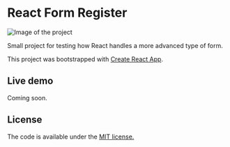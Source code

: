 # React Form Register

![Image of the project](https://user-images.githubusercontent.com/13908256/30880562-3e7cfd4e-a303-11e7-9d3e-437c9b29537a.png)

Small project for testing how React handles a more advanced type of form.

This project was bootstrapped with [Create React App](https://github.com/facebookincubator/create-react-app).


## Live demo

Coming soon.

## License

The code is available under the [MIT license.](http://www.opensource.org/licenses/mit-license.php)